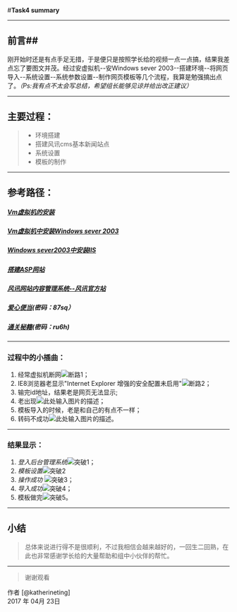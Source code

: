 ﻿#**Task4 summary**

------
## **前言**##
刚开始时还是有点手足无措，于是便只是按照学长给的视频一点一点搞，结果我差点忘了要图文并茂。经过安虚拟机--安Windows sever 2003--搭建环境--将网页导入--系统设置--系统参数设置--制作网页模板等几个流程，我算是勉强搞出点了。*（Ps:我有点不太会写总结，希望组长能够见谅并给出改正建议）*

------
## **主要过程**： ##

> * 环境搭建
> * 搭建风讯cms基本新闻站点
> * 系统设置
> * 模板的制作

------
## **参考路径**： ##

##### [Vm虚拟机的安装](http://www.cr173.com/html/22785_1.html)
##### [Vm虚拟机中安装Windows sever 2003](http://wenda.tianya.cn/question/612f904ea09eab9e)
##### [Windows sever2003中安装IIS](http://help.foosun.net/html/install/2006-6/5/06651202551544561.html)
##### [搭建ASP网站](http://blog.sina.com.cn/s/blog_624a83600100sy70.html)
##### [风讯网站内容管理系统--风讯官方站](http://help.foosun.net/)
##### [爱心便当](http://pan.baidu.com/s/1miSFZy4)(密码：87sq）
##### [通关秘籍](http://pan.baidu.com/s/1c2aN6ZA)(密码：ru6h)

----------
### **过程中的小插曲：** ###

 1. 经常虚拟机断网![断路1][1]；
 2. IE8浏览器老显示"Internet Explorer 增强的安全配置未启用"![断路2][2]；
 3. 输完id地址，结果老是网页无法显示;
 4. 老出现![此处输入图片的描述][3]；
 5. 模板导入的时候，老是和自己的有点不一样；
 6. 转码不成功![此处输入图片的描述][4]。


----------
### **结果显示：** ###

 1. *登入后台管理系统*![突破1][5]；
 2. *模板设置*![突破2][6]
 3. *操作成功* ![突破3][7]；
 4. *导入成功*![突破4][8]；
 5. 模板做完![突破5][9]。


----------
## **小结** ##
>总体来说进行得不是很顺利，不过我相信会越来越好的，一回生二回熟，在此也非常感谢学长给的大量帮助和组中小伙伴的帮忙。


------
> 谢谢观看

作者 [@katherineting]     
2017 年 04月 23日    



  [1]: http://e.hiphotos.baidu.com/image/pic/item/d53f8794a4c27d1e6ece02e411d5ad6eddc43821.jpg
  [2]: http://b.hiphotos.baidu.com/image/pic/item/71cf3bc79f3df8dc7825b5b1c711728b471028f1.jpg
  [3]: http://a.hiphotos.baidu.com/image/pic/item/42a98226cffc1e17524ea6114090f603738de919.jpg
  [4]: http://e.hiphotos.baidu.com/image/pic/item/faf2b2119313b07ef669452806d7912397dd8c3d.jpg
  [5]: http://b.hiphotos.baidu.com/image/pic/item/bf096b63f6246b602d049a54e1f81a4c510fa283.jpg
  [6]: http://a.hiphotos.baidu.com/image/pic/item/aa18972bd40735fa26c8639994510fb30f2408d1.jpg
  [7]: http://b.hiphotos.baidu.com/image/pic/item/34fae6cd7b899e51ceee153448a7d933c8950da9.jpg
  [8]: http://e.hiphotos.baidu.com/image/pic/item/37d3d539b6003af30e15f7403f2ac65c1038b666.jpg
  [9]: http://e.hiphotos.baidu.com/image/pic/item/d01373f082025aaf608969ebf1edab64034f1a52.jpg
  [10]: https://www.zybuluo.com/mdeditor?url=https://www.zybuluo.com/static/editor/md-help.markdown
  [11]: https://www.zybuluo.com/mdeditor?url=https://www.zybuluo.com/static/editor/md-help.markdown#cmd-markdown-高阶语法手册
  [12]: http://meta.math.stackexchange.com/questions/5020/mathjax-basic-tutorial-and-quick-reference